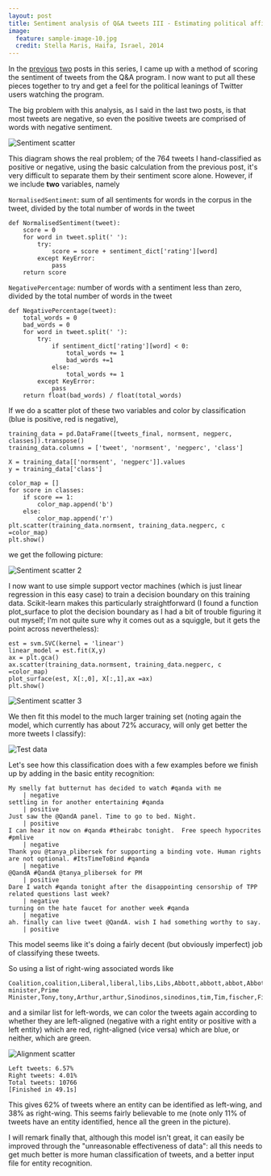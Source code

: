 ```yaml
---
layout: post
title: Sentiment analysis of Q&A tweets III - Estimating political affiliations
image:
  feature: sample-image-10.jpg
  credit: Stella Maris, Haifa, Israel, 2014
---
```


In the [previous](http://www.clintonboys.com/qanda-tweets/) [two](http://www.clintonboys.com/qanda-tweets2/) posts in this series, I came up with a method of scoring the sentiment of tweets from the Q&A program. I now want to put all these pieces together to try and get a feel for the political leanings of Twitter users watching the program. 

The big problem with this analysis, as I said in the last two posts, is that most tweets are negative, so even the positive tweets are comprised of words with negative sentiment. 

![Sentiment scatter](https://github.com/clintonboys/clintonboys.github.io/blob/master/_posts/sent_scatter.png?raw=true)

This diagram shows the real problem; of the 764 tweets I hand-classified as positive or negative, using the basic calculation from the previous post, it's very difficult to separate them by their sentiment score alone. However, if we include **two** variables, namely 

`NormalisedSentiment`: sum of all sentiments for words in the corpus in the tweet, divided by the total number of words in the tweet

    def NormalisedSentiment(tweet):
        score = 0
        for word in tweet.split(' '):
            try:
                score = score + sentiment_dict['rating'][word]
            except KeyError:
                pass
        return score


`NegativePercentage`: number of words with a sentiment less than zero, divided by the total number of words in the tweet

    def NegativePercentage(tweet):
        total_words = 0
        bad_words = 0
        for word in tweet.split(' '):
            try:
                if sentiment_dict['rating'][word] < 0:
                    total_words += 1
                    bad_words +=1
                else:
                    total_words += 1
            except KeyError:
                pass
        return float(bad_words) / float(total_words)

If we do a scatter plot of these two variables and color by classification (blue is positive, red is negative), 

    training_data = pd.DataFrame([tweets_final, normsent, negperc, classes]).transpose()
    training_data.columns = ['tweet', 'normsent', 'negperc', 'class']

    X = training_data[['normsent', 'negperc']].values
    y = training_data['class']

    color_map = []
    for score in classes:
        if score == 1:
            color_map.append('b')
        else:
            color_map.append('r')
    plt.scatter(training_data.normsent, training_data.negperc, c =color_map)
    plt.show()

we get the following picture:

![Sentiment scatter 2](https://github.com/clintonboys/clintonboys.github.io/blob/master/_posts/sent_scatter2.png?raw=true)

I now want to use simple support vector machines (which is just linear regression in this easy case) to train a decision boundary on this training data. Scikit-learn makes this particularly straightforward (I found a function plot_surface to plot the decision boundary as I had a bit of trouble figuring it out myself; I'm not quite sure why it comes out as a squiggle, but it gets the point across nevertheless):

    est = svm.SVC(kernel = 'linear')
    linear_model = est.fit(X,y)
    ax = plt.gca()
    ax.scatter(training_data.normsent, training_data.negperc, c =color_map)
    plot_surface(est, X[:,0], X[:,1],ax =ax)
    plt.show()

![Sentiment scatter 3](https://github.com/clintonboys/clintonboys.github.io/blob/master/_posts/sent_scatter3.png?raw=true)

We then fit this model to the much larger training set (noting again the model, which currently has about 72% accuracy, will only get better the more tweets I classify):

![Test data](https://github.com/clintonboys/clintonboys.github.io/blob/master/_posts/test.png?raw=true)

Let's see how this classification does with a few examples before we finish up by adding in the basic entity recognition: 

    My smelly fat butternut has decided to watch #qanda with me
        | negative
    settling in for another entertaining #qanda
        | positive
    Just saw the @QandA panel. Time to go to bed. Night.
        | positive
    I can hear it now on #qanda #theirabc tonight.  Free speech hypocrites  #pmlive
        | negative
    Thank you @tanya_plibersek for supporting a binding vote. Human rights are not optional. #ItsTimeToBind #qanda
        | negative
    @QandA #QandA @tanya_plibersek for PM
        | positive
    Dare I watch #qanda tonight after the disappointing censorship of TPP related questions last week?
        | negative
    turning on the hate faucet for another week #qanda
        | negative
    ah. finally can live tweet @QandA. wish I had something worthy to say.
        | positive

This model seems like it's doing a fairly decent (but obviously imperfect) job of classifying these tweets. 

So using a list of right-wing associated words like

    Coalition,coalition,Liberal,liberal,libs,Libs,Abbott,abbott,abbot,Abbot,Abott,abott,Howard,howard,Robb,robb,Andrew,andrew,Menzies,menzies,pm,PM,prime minister,Prime Minister,Tony,tony,Arthur,arthur,Sinodinos,sinodinos,tim,Tim,fischer,Fischer

and a similar list for left-words, we can color the tweets again according to whether they are left-aligned (negative with a right entity or positive with a left entity) which are red, right-aligned (vice versa) which are blue, or neither, which are green. 

![Alignment scatter](https://github.com/clintonboys/clintonboys.github.io/blob/master/_posts/alignment.png?raw=true)

    Left tweets: 6.57%
    Right tweets: 4.01%
    Total tweets: 10766
    [Finished in 49.1s]

This gives 62% of tweets where an entity can be identified as left-wing, and 38% as right-wing. This seems fairly believable to me (note only 11% of tweets have an entity identified, hence all the green in the picture). 

I will remark finally that, although this model isn't great, it can easily be improved through the "unreasonable effectiveness of data": all this needs to get much better is more human classification of tweets, and a better input file for entity recognition. 